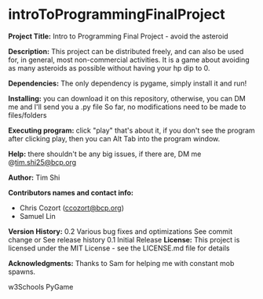 # introToProgrammingFinalProject

**Project Title:** Intro to Programming Final Project - avoid the asteroid
 
 
**Description:**
This project can be distributed freely, and can also be used for, in general, most non-commercial activities. It is a game about avoiding as many asteroids as possible without having your hp dip to 0. 



**Dependencies:**
The only dependency is pygame, simply install it and run!


**Installing:**
you can download it on this repository, otherwise, you can DM me and I'll send you a .py file
So far, no modifications need to be made to files/folders


**Executing program:**
click "play"
that's about it, if you don't see the program after clicking play, then you can Alt Tab into the program window. 


**Help:**
there shouldn't be any big issues, if there are, DM me @tim.shi25@bcp.org


**Author:**
Tim Shi

**Contributors names and contact info:**
 - Chris Cozort (ccozort@bcp.org)
 - Samuel Lin
 
**Version History:**
0.2
Various bug fixes and optimizations
See commit change or See release history
0.1
Initial Release
**License:**
This project is licensed under the MIT License - see the LICENSE.md file for details

**Acknowledgments:**
Thanks to Sam for helping me with constant mob spawns. 

w3Schools
PyGame
